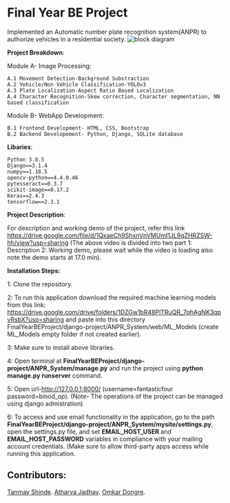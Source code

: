 # Final Year BE Project

Implemented an Automatic number plate recognition system(ANPR) to authorize vehicles in a residential society.
![block diagram](https://user-images.githubusercontent.com/40465321/122954395-06107480-d39d-11eb-9b05-78bc4371e3ec.png)

**Project Breakdown**:

Module A- Image Processing:

    A.1 Movement Detection-Background Substraction
    A.2 Vehicle/Non Vehicle Classification-YOLOv3
    A.3 Plate Localization-Aspect Ratio Based Localization
    A.4 Character Recognition-Skew correction, Character segmentation, NN based classification

Module B- WebApp Development:

    B.1 Frontend Development- HTML, CSS, Bootstrap
    B.2 Backend Developement- Python, Django, SQLite database

**Libaries**:

    Python 3.8.5
    Django==3.1.4
    numpy==1.18.5
    opencv-python==4.4.0.46
    pytesseract==0.3.7
    scikit-image==0.17.2
    Keras==2.4.3
    tensorflow==2.3.1

**Project Description**:

For description and working demo of the project, refer this link
https://drive.google.com/file/d/1QxaeCh9ShxnVnVMUmI1JL9qZHRZSW-hh/view?usp=sharing
(The above video is divided into two part 1: Description 2: Working demo, please wait while the video is loading also note the demo starts at 17.0 min).

**Installation Steps:**


1: Clone the repository.

2: To run this application download the required machine learning models from this link: https://drive.google.com/drive/folders/1DZGw1bR48PlTRuQR_7qhAgNK3qpvRsbX?usp=sharing and paste into this directory FinalYearBEProject/django-project/ANPR_System/web/ML_Models (create ML_Models empty folder if not created earlier).

3: Make sure to install above libraries.

4: Open terminal at **FinalYearBEProject/django-project/ANPR_System/manage.py** and run the project using **python manage.py runserver** command.

5: Open url-http://127.0.0.1:8000/ (username=fantasticfour password=binod_op).
(Note- The operations of the project can be managed using django admistration)

6: To access and use email functionality in the application, go to the path **FinalYearBEProject/django-project/ANPR_System/mysite/settings.py**, open the settings.py file, and set **EMAIL_HOST_USER** and **EMAIL_HOST_PASSWORD** variables in compliance with your mailing account credentials. 
(Make sure to allow third-party apps access while running this application.



## Contributors: 
   
   [Tanmay Shinde](https://github.com/tanmayshinde007).
   [Atharva Jadhav](https://github.com/atharva21jadhav). [Omkar Dongre](https://github.com/omkardongre). 
   
   


